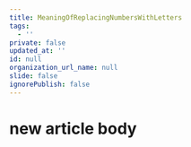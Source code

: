 ```yaml
---
title: MeaningOfReplacingNumbersWithLetters
tags:
  - ''
private: false
updated_at: ''
id: null
organization_url_name: null
slide: false
ignorePublish: false
---
```

# new article body

